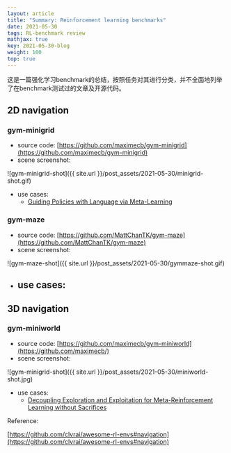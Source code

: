 ```yaml
---
layout: article
title: "Summary: Reinforcement learning benchmarks"
date: 2021-05-30
tags: RL-benchmark review
mathjax: true
key: 2021-05-30-blog
weight: 100
top: true
---
```

这是一篇强化学习benchmark的总结，按照任务对其进行分类，并不全面地列举了在benchmark测试过的文章及开源代码。
## 2D navigation
### gym-minigrid
- source code: [https://github.com/maximecb/gym-minigrid](https://github.com/maximecb/gym-minigrid)
- scene screenshot: 

![gym-minigrid-shot]({{ site.url }}/post_assets/2021-05-30/minigrid-shot.gif)

- use cases:
    - [Guiding Policies with Language via Meta-Learning](https://arxiv.org/abs/1811.07882)

### gym-maze
- source code: [https://github.com/MattChanTK/gym-maze](https://github.com/MattChanTK/gym-maze)
- scene screenshot: 

![gym-maze-shot]({{ site.url }}/post_assets/2021-05-30/gymmaze-shot.gif)

- use cases:
  - 
## 3D navigation
### gym-miniworld
- source code: [https://github.com/maximecb/gym-miniworld](https://github.com/maximecb/)
- scene screenshot:

![gym-minigrid-shot]({{ site.url }}/post_assets/2021-05-30/miniworld-shot.jpg)

- use cases:
    - [Decoupling Exploration and Exploitation for Meta-Reinforcement Learning without Sacrifices](https://arxiv.org/abs/2008.02790)


<!---   
### 
- source code: 
- scene screenshot: 
- use cases:
  - 
----->

Reference:

[https://github.com/clvrai/awesome-rl-envs#navigation](https://github.com/clvrai/awesome-rl-envs#navigation)